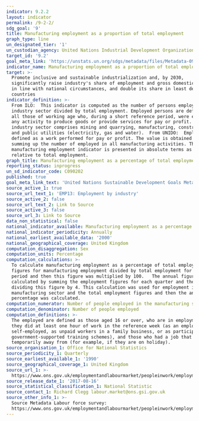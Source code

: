 ```yaml
---
indicator: 9.2.2
layout: indicator
permalink: /9-2-2/
sdg_goal: '9'
title: Manufacturing employment as a proportion of total employment
graph_type: line
un_designated_tier: '1'
un_custodian_agency: United Nations Industrial Development Organization (UNIDO)
target_id: '9.2'
goal_meta_link: 'https://unstats.un.org/sdgs/metadata/files/Metadata-09-02-02.pdf'
indicator_name: Manufacturing employment as a proportion of total employment
target: >-
  Promote inclusive and sustainable industrialization and, by 2030,
  significantly raise industry's share of employment and gross domestic product,
  in line with national circumstances, and double its share in least developed
  countries
indicator_definition: >-
  From ILO:  This indicator is computed as the number of persons employed in the
  industry sector divided by total employment. Employed persons are defined as
  all those of working age who, during a short reference period, were engaged in
  any activity to produce goods or provide services for pay or profit. The
  industry sector comprises mining and quarrying, manufacturing, construction
  and public utilities (electricity, gas and water).  From UNIDO:  Employment is
  defined as a work performed for pay or profit. The value is obtained by
  summing up the number of employed in all manufacturing activities. The
  manufacturing employment indicator is presented in absolute terms as well as
  relative to total employment.
graph_title: Manufacturing employment as a percentage of total employment
reporting_status: inprogress
un_sd_indicator_code: C090202
published: true
goal_meta_link_text: 'United Nations Sustainable Development Goals Metadata: 9.2.2'
source_active_1: true
source_url_text_1: 'EMP13: Employment by industry'
source_active_2: false
source_url_text_2: Link to Source
source_active_3: false
source_url_3: Link to Source
data_non_statistical: false
national_indicator_available: Manufacturing employment as a percentage of total employment
national_indicator_periodicity: Annually
national_earliest_available_data: '2000'
national_geographical_coverage: United Kingdom
computation_disaggregation: Sex
computation_units: Percentage
computation_calculations: >-
  To calculate manufacturing employment as a percentage of total employment the
  figures for manufacturing employment divided by total employment for the same
  period and then this figure was multiplied by 100.   The annual figures were
  calculated by summing the employment figures for each quarter and then
  dividing this figure by 4. This calculation was used for employment in the
  manufacturing sector and the total employment figures and then the annual
  percentage was calculated.
computation_numerator: Number of people employed in the manufacturing sector × 100
computation_denominator: Number of people employed
computation_definitions: >-
  The employed are defined as those aged 16 or over, who are in employment if
  they did at least one hour of work in the reference week (as an employee, as
  self-employed, as unpaid workers in a family business, or as participants in
  government-supported training schemes), and those who had a job that they were
  temporarily away from (for example, if they are on holiday).
source_organisation_1: Office for National Statistics
source_periodicity_1: Quarterly
source_earliest_available_1: '1990'
source_geographical_coverage_1: United Kingdom
source_url_1: >-
  https://www.ons.gov.uk/employmentandlabourmarket/peopleinwork/employmentandemployeetypes/datasets/employmentbyindustryemp13
source_release_date_1: '2017-08-16'
source_statistical_classification_1: National Statistic
source_contact_1: Richard Clegg labour.market@ons.gsi.gov.uk
source_other_info_1: >-
  Source Metadata Labour force survey:
  https://www.ons.gov.uk/employmentandlabourmarket/peopleinwork/employmentandemployeetypes/qmis/labourforcesurveylfsqmi
---
```


